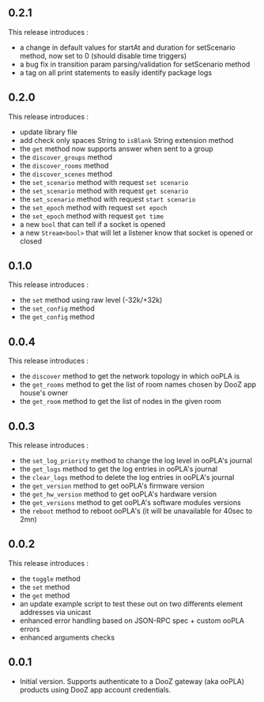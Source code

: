 ## 0.2.1

This release introduces :
 - a change in default values for startAt and duration for setScenario method, now set to 0 (should disable time triggers)
 - a bug fix in transition param parsing/validation for setScenario method
 - a tag on all print statements to easily identify package logs

## 0.2.0

This release introduces :

- update library file
- add check only spaces String to `isBlank` String extension method
- the `get` method now supports answer when sent to a group
- the `discover_groups` method
- the `discover_rooms` method
- the `discover_scenes` method
- the `set_scenario` method with request `set scenario`
- the `set_scenario` method with request `get scenario`
- the `set_scenario` method with request `start scenario`
- the `set_epoch` method with request `set epoch`
- the `set_epoch` method with request `get time`
- a new `bool` that can tell if a socket is opened
- a new `Stream<bool>` that will let a listener know that socket is opened or closed

## 0.1.0

This release introduces :

- the `set` method using raw level (-32k/+32k)
- the `set_config` method
- the `get_config` method

## 0.0.4

This release introduces :

- the `discover` method to get the network topology in which ooPLA is
- the `get_rooms` method to get the list of room names chosen by DooZ app house's owner
- the `get_room` method to get the list of nodes in the given room

## 0.0.3

This release introduces :

- the `set_log_priority` method to change the log level in ooPLA's journal
- the `get_logs` method to get the log entries in ooPLA's journal
- the `clear_logs` method to delete the log entries in ooPLA's journal
- the `get_version` method to get ooPLA's firmware version
- the `get_hw_version` method to get ooPLA's hardware version
- the `get_versions` method to get ooPLA's software modules versions
- the `reboot` method to reboot ooPLA's (it will be unavailable for 40sec to 2mn)

## 0.0.2

This release introduces :

- the `toggle` method
- the `set` method
- the `get` method
- an update example script to test these out on two differents element addresses via unicast
- enhanced error handling based on JSON-RPC spec + custom ooPLA errors
- enhanced arguments checks

## 0.0.1

- Initial version. Supports authenticate to a DooZ gateway (aka ooPLA) products using DooZ app account credentials.
